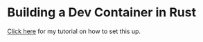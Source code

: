 # Building a Dev Container in Rust

[Click here](https://muhammaddf.github.io/comp423-course-notes/tutorials/rust-setup/) for my tutorial on how to set this up.
